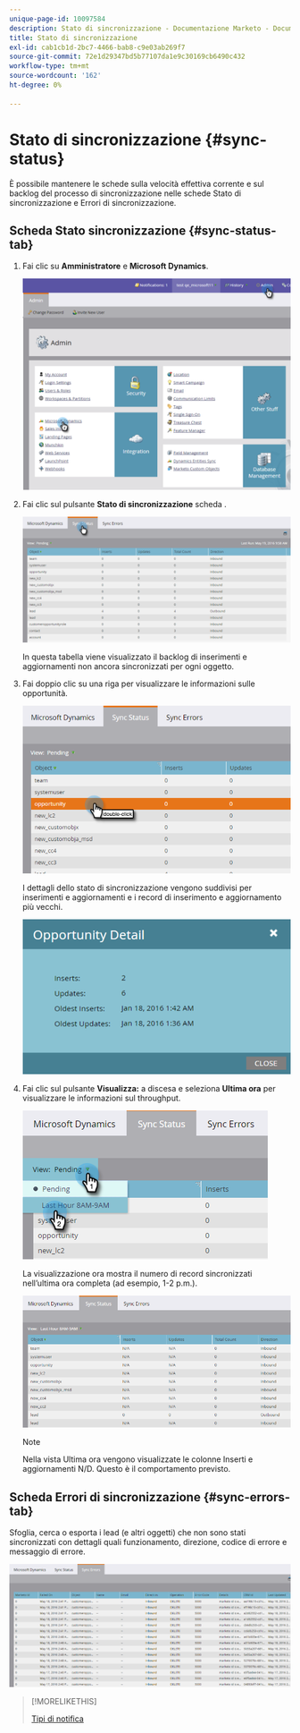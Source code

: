 ```yaml
---
unique-page-id: 10097584
description: Stato di sincronizzazione - Documentazione Marketo - Documentazione del prodotto
title: Stato di sincronizzazione
exl-id: cab1cb1d-2bc7-4466-bab8-c9e03ab269f7
source-git-commit: 72e1d29347bd5b77107da1e9c30169cb6490c432
workflow-type: tm+mt
source-wordcount: '162'
ht-degree: 0%

---
```


# Stato di sincronizzazione {#sync-status}

È possibile mantenere le schede sulla velocità effettiva corrente e sul backlog del processo di sincronizzazione nelle schede Stato di sincronizzazione e Errori di sincronizzazione.

## Scheda Stato sincronizzazione {#sync-status-tab}

1. Fai clic su **Amministratore** e **Microsoft Dynamics**.

   ![](assets/image2016-1-20-11-3a34-3a14.png)

1. Fai clic sul pulsante **Stato di sincronizzazione** scheda .

   ![](assets/image2016-5-19-10-3a1-3a11.png)

   In questa tabella viene visualizzato il backlog di inserimenti e aggiornamenti non ancora sincronizzati per ogni oggetto.

1. Fai doppio clic su una riga per visualizzare le informazioni sulle opportunità.

   ![](assets/image2016-5-19-10-3a3-3a21.png)

   I dettagli dello stato di sincronizzazione vengono suddivisi per inserimenti e aggiornamenti e i record di inserimento e aggiornamento più vecchi.

   ![](assets/image2016-1-22-10-3a51-3a10.png)

1. Fai clic sul pulsante **Visualizza:** a discesa e seleziona **Ultima ora** per visualizzare le informazioni sul throughput.

   ![](assets/image2016-5-19-10-3a20-3a7.png)

   La visualizzazione ora mostra il numero di record sincronizzati nell’ultima ora completa (ad esempio, 1-2 p.m.).

   ![](assets/image2016-5-19-10-3a22-3a15.png)

   >[!NOTE]
   >
   >Nella vista Ultima ora vengono visualizzate le colonne Inserti e aggiornamenti N/D. Questo è il comportamento previsto.

## Scheda Errori di sincronizzazione {#sync-errors-tab}

Sfoglia, cerca o esporta i lead (e altri oggetti) che non sono stati sincronizzati con dettagli quali funzionamento, direzione, codice di errore e messaggio di errore.

![](assets/image2016-5-19-10-3a26-3a35.png)

>[!MORELIKETHIS]
>
>[Tipi di notifica](/help/marketo/product-docs/core-marketo-concepts/miscellaneous/understanding-notifications/notification-types.md)
